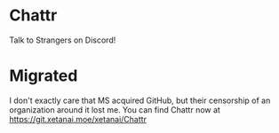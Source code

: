 # Chattr
Talk to Strangers on Discord!


# Migrated
I don't exactly care that MS acquired GitHub, but their censorship of an organization around it lost me.
You can find Chattr now at https://git.xetanai.moe/xetanai/Chattr
